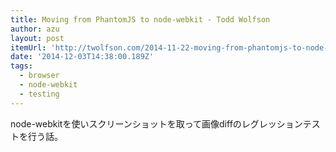 ```yaml
---
title: Moving from PhantomJS to node-webkit - Todd Wolfson
author: azu
layout: post
itemUrl: 'http://twolfson.com/2014-11-22-moving-from-phantomjs-to-node-webkit'
date: '2014-12-03T14:38:00.189Z'
tags:
  - browser
  - node-webkit
  - testing
---
```

node-webkitを使いスクリーンショットを取って画像diffのレグレッションテストを行う話。
